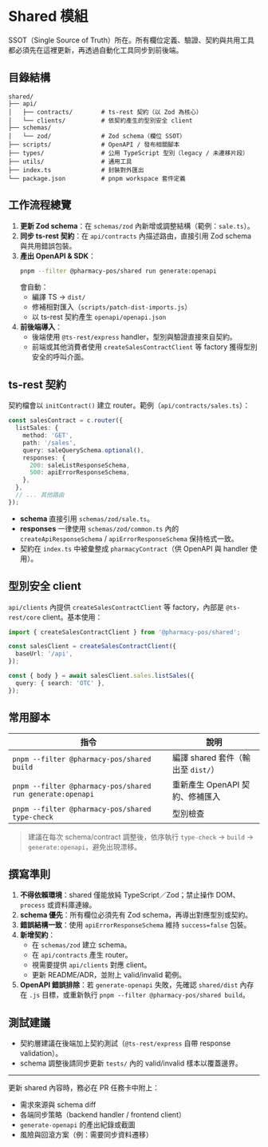 ﻿# Shared 模組

SSOT（Single Source of Truth）所在。所有欄位定義、驗證、契約與共用工具都必須先在這裡更新，再透過自動化工具同步到前後端。

## 目錄結構

```text
shared/
├── api/
│   ├── contracts/        # ts-rest 契約（以 Zod 為核心）
│   └── clients/          # 依契約產生的型別安全 client
├── schemas/
│   └── zod/              # Zod schema（欄位 SSOT）
├── scripts/              # OpenAPI / 發布相關腳本
├── types/                # 公用 TypeScript 型別（legacy / 未遷移片段）
├── utils/                # 通用工具
├── index.ts              # 封裝對外匯出
└── package.json          # pnpm workspace 套件定義
```

## 工作流程總覽

1. **更新 Zod schema**：在 `schemas/zod` 內新增或調整結構（範例：`sale.ts`）。
2. **同步 ts-rest 契約**：在 `api/contracts` 內描述路由，直接引用 Zod schema 與共用錯誤包裝。
3. **產出 OpenAPI & SDK**：
   ```bash
   pnpm --filter @pharmacy-pos/shared run generate:openapi
   ```
   會自動：
   - 編譯 TS → `dist/`
   - 修補相對匯入（`scripts/patch-dist-imports.js`）
   - 以 ts-rest 契約產生 `openapi/openapi.json`
4. **前後端導入**：
   - 後端使用 `@ts-rest/express` handler，型別與驗證直接來自契約。
   - 前端或其他消費者使用 `createSalesContractClient` 等 factory 獲得型別安全的呼叫介面。

## ts-rest 契約

契約檔會以 `initContract()` 建立 router。範例（`api/contracts/sales.ts`）：

```ts
const salesContract = c.router({
  listSales: {
    method: 'GET',
    path: '/sales',
    query: saleQuerySchema.optional(),
    responses: {
      200: saleListResponseSchema,
      500: apiErrorResponseSchema,
    },
  },
  // ... 其他路由
});
```

- **schema** 直接引用 `schemas/zod/sale.ts`。
- **responses** 一律使用 `schemas/zod/common.ts` 內的 `createApiResponseSchema` / `apiErrorResponseSchema` 保持格式一致。
- 契約在 `index.ts` 中被彙整成 `pharmacyContract`（供 OpenAPI 與 handler 使用）。

## 型別安全 client

`api/clients` 內提供 `createSalesContractClient` 等 factory，內部是 `@ts-rest/core` client。基本使用：

```ts
import { createSalesContractClient } from '@pharmacy-pos/shared';

const salesClient = createSalesContractClient({
  baseUrl: '/api',
});

const { body } = await salesClient.sales.listSales({
  query: { search: 'OTC' },
});
```

## 常用腳本

| 指令 | 說明 |
| --- | --- |
| `pnpm --filter @pharmacy-pos/shared build` | 編譯 shared 套件（輸出至 `dist/`） |
| `pnpm --filter @pharmacy-pos/shared run generate:openapi` | 重新產生 OpenAPI 契約、修補匯入 |
| `pnpm --filter @pharmacy-pos/shared type-check` | 型別檢查 |

> 建議在每次 schema/contract 調整後，依序執行 `type-check` → `build` → `generate:openapi`，避免出現漂移。

## 撰寫準則

1. **不得依賴環境**：shared 僅能放純 TypeScript／Zod；禁止操作 DOM、`process` 或資料庫連線。
2. **schema 優先**：所有欄位必須先有 Zod schema，再導出對應型別或契約。
3. **錯誤結構一致**：使用 `apiErrorResponseSchema` 維持 `success=false` 包裝。
4. **新增契約**：
   - 在 `schemas/zod` 建立 schema。
   - 在 `api/contracts` 產生 router。
   - 視需要提供 `api/clients` 對應 client。
   - 更新 README/ADR，並附上 valid/invalid 範例。
5. **OpenAPI 錯誤排除**：若 `generate-openapi` 失敗，先確認 `shared/dist` 內存在 `.js` 目標，或重新執行 `pnpm --filter @pharmacy-pos/shared build`。

## 測試建議

- 契約層建議在後端加上契約測試（`@ts-rest/express` 自帶 response validation）。
- schema 調整後請同步更新 `tests/` 內的 valid/invalid 樣本以覆蓋邊界。

---

更新 shared 內容時，務必在 PR 任務卡中附上：
- 需求來源與 schema diff
- 各端同步策略（backend handler / frontend client）
- `generate-openapi` 的產出紀錄或截圖
- 風險與回滾方案（例：需要同步資料遷移）
